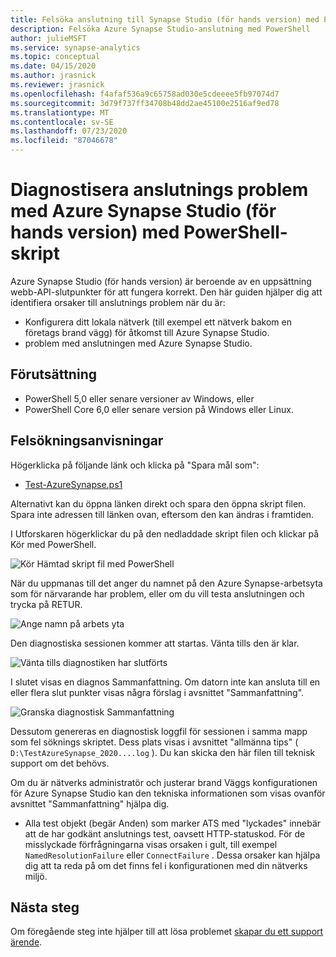 ```yaml
---
title: Felsöka anslutning till Synapse Studio (för hands version) med PowerShell
description: Felsöka Azure Synapse Studio-anslutning med PowerShell
author: julieMSFT
ms.service: synapse-analytics
ms.topic: conceptual
ms.date: 04/15/2020
ms.author: jrasnick
ms.reviewer: jrasnick
ms.openlocfilehash: f4afaf536a9c65758ad030e5cdeeee5fb97074d7
ms.sourcegitcommit: 3d79f737ff34708b48dd2ae45100e2516af9ed78
ms.translationtype: MT
ms.contentlocale: sv-SE
ms.lasthandoff: 07/23/2020
ms.locfileid: "87046678"
---
```

# <a name="diagnose-azure-synapse-studio-preview-connectivity-issues-with-powershell-script"></a>Diagnostisera anslutnings problem med Azure Synapse Studio (för hands version) med PowerShell-skript

Azure Synapse Studio (för hands version) är beroende av en uppsättning webb-API-slutpunkter för att fungera korrekt. Den här guiden hjälper dig att identifiera orsaker till anslutnings problem när du är:
- Konfigurera ditt lokala nätverk (till exempel ett nätverk bakom en företags brand vägg) för åtkomst till Azure Synapse Studio.
- problem med anslutningen med Azure Synapse Studio.

## <a name="prerequisite"></a>Förutsättning

* PowerShell 5,0 eller senare versioner av Windows, eller
* PowerShell Core 6,0 eller senare version på Windows eller Linux.

## <a name="troubleshooting-steps"></a>Felsökningsanvisningar

Högerklicka på följande länk och klicka på "Spara mål som":

- [Test-AzureSynapse.ps1](https://go.microsoft.com/fwlink/?linkid=2119734)

Alternativt kan du öppna länken direkt och spara den öppna skript filen. Spara inte adressen till länken ovan, eftersom den kan ändras i framtiden.

I Utforskaren högerklickar du på den nedladdade skript filen och klickar på Kör med PowerShell.

![Kör Hämtad skript fil med PowerShell](media/troubleshooting-synapse-studio-powershell/run-with-powershell.png)

När du uppmanas till det anger du namnet på den Azure Synapse-arbetsyta som för närvarande har problem, eller om du vill testa anslutningen och trycka på RETUR.

![Ange namn på arbets yta](media/troubleshooting-synapse-studio-powershell/enter-workspace-name.png)

Den diagnostiska sessionen kommer att startas. Vänta tills den är klar.

![Vänta tills diagnostiken har slutförts](media/troubleshooting-synapse-studio-powershell/wait-for-diagnosis.png)

I slutet visas en diagnos Sammanfattning. Om datorn inte kan ansluta till en eller flera slut punkter visas några förslag i avsnittet "Sammanfattning".

![Granska diagnostisk Sammanfattning](media/troubleshooting-synapse-studio-powershell/diagnosis-summary.png)

Dessutom genereras en diagnostisk loggfil för sessionen i samma mapp som fel söknings skriptet. Dess plats visas i avsnittet "allmänna tips" ( `D:\TestAzureSynapse_2020....log` ). Du kan skicka den här filen till teknisk support om det behövs.

Om du är nätverks administratör och justerar brand Väggs konfigurationen för Azure Synapse Studio kan den tekniska informationen som visas ovanför avsnittet "Sammanfattning" hjälpa dig.

* Alla test objekt (begär Anden) som marker ATS med "lyckades" innebär att de har godkänt anslutnings test, oavsett HTTP-statuskod.
 För de misslyckade förfrågningarna visas orsaken i gult, till exempel `NamedResolutionFailure` eller `ConnectFailure` . Dessa orsaker kan hjälpa dig att ta reda på om det finns fel i konfigurationen med din nätverks miljö.


## <a name="next-steps"></a>Nästa steg
Om föregående steg inte hjälper till att lösa problemet [skapar du ett support ärende](../../sql-data-warehouse/sql-data-warehouse-get-started-create-support-ticket.md).
